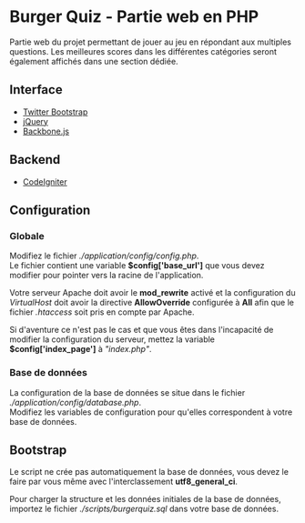 # Burger Quiz - Partie web en PHP  

Partie web du projet permettant de jouer au jeu en répondant aux multiples questions.
Les meilleures scores dans les différentes catégories seront également affichés dans une section dédiée.

## Interface

* [Twitter Bootstrap](http://twitter.github.com/bootstrap/)
* [jQuery](http://jquery.com/)
* [Backbone.js](http://documentcloud.github.com/backbone/)

## Backend

* [CodeIgniter](http://codeigniter.com/)

## Configuration

### Globale

Modifiez le fichier _./application/config/config.php_.  
Le fichier contient une variable **$config['base_url']** que vous devez modifier pour pointer vers la racine de l'application.  

Votre serveur Apache doit avoir le **mod_rewrite** activé et la configuration du _VirtualHost_ doit avoir la directive **AllowOverride** configurée à **All** afin que le fichier _.htaccess_ soit pris en compte par Apache.  

Si d'aventure ce n'est pas le cas et que vous êtes dans l'incapacité de modifier la configuration du serveur, mettez la variable **$config['index_page']** à _"index.php"_.

### Base de données

La configuration de la base de données se situe dans le fichier _./application/config/database.php_.  
Modifiez les variables de configuration pour qu'elles correspondent à votre base de données.

## Bootstrap

Le script ne crée pas automatiquement la base de données, vous devez le faire par vous même avec l'interclassement **utf8_general_ci**.  

Pour charger la structure et les données initiales de la base de données, importez le fichier _./scripts/burgerquiz.sql_ dans votre base de données.
